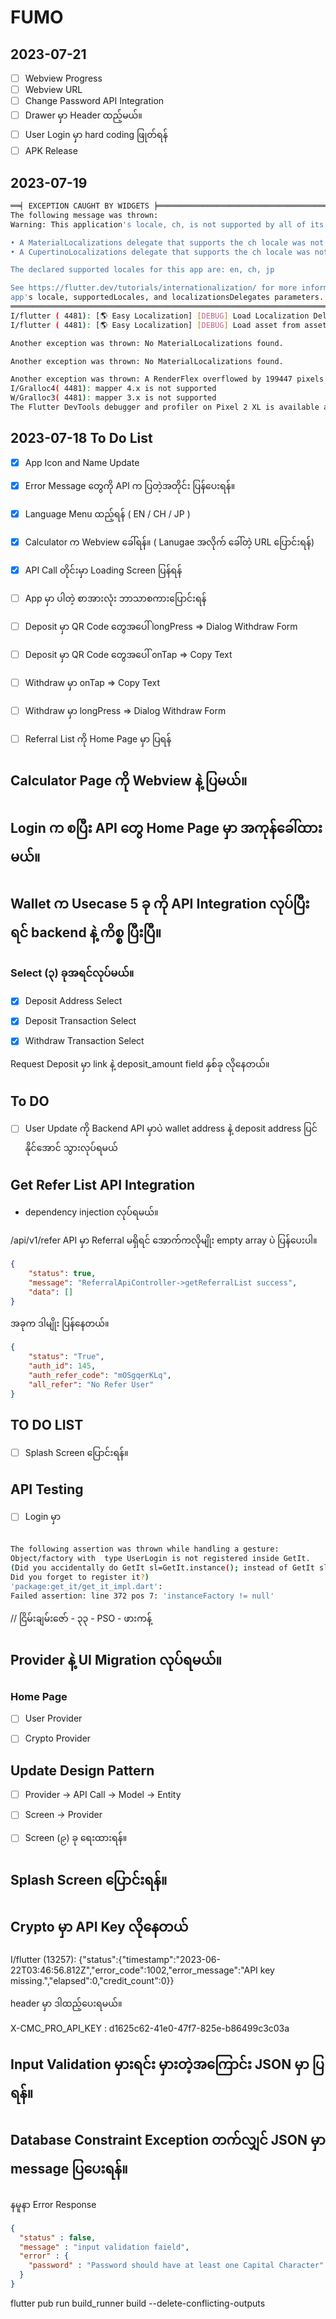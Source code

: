 # FUMO

## 2023-07-21 
- [ ] Webview Progress
- [ ] Webview URL
- [ ] Change Password API Integration
- [ ] Drawer မှာ Header ထည့်မယ်။
- [ ] User Login မှာ hard coding ဖြုတ်ရန်
- [ ] APK Release

## 2023-07-19


```bash
══╡ EXCEPTION CAUGHT BY WIDGETS ╞═══════════════════════════════════════════════════════════════════
The following message was thrown:
Warning: This application's locale, ch, is not supported by all of its localization delegates.

• A MaterialLocalizations delegate that supports the ch locale was not found.
• A CupertinoLocalizations delegate that supports the ch locale was not found.

The declared supported locales for this app are: en, ch, jp

See https://flutter.dev/tutorials/internationalization/ for more information about configuring an
app's locale, supportedLocales, and localizationsDelegates parameters.
════════════════════════════════════════════════════════════════════════════════════════════════════
I/flutter ( 4481): [🌎 Easy Localization] [DEBUG] Load Localization Delegate
I/flutter ( 4481): [🌎 Easy Localization] [DEBUG] Load asset from assets/translations

Another exception was thrown: No MaterialLocalizations found.

Another exception was thrown: No MaterialLocalizations found.

Another exception was thrown: A RenderFlex overflowed by 199447 pixels on the bottom.
I/Gralloc4( 4481): mapper 4.x is not supported
W/Gralloc3( 4481): mapper 3.x is not supported
The Flutter DevTools debugger and profiler on Pixel 2 XL is available at: http://127.0.0.1:9100?uri=http://127.0.0.1:52673/0L1yighh8Ok=/

```

## 2023-07-18 To Do List


- [x] App Icon and Name Update
- [x] Error Message တွေကို API က ပြတဲ့အတိုင်း ပြန်ပေးရန်။
- [x] Language Menu ထည့်ရန် ( EN / CH / JP ) 
- [x] Calculator က Webview ခေါ်ရန်။  ( Lanugae အလိုက် ခေါ်တဲ့ URL ပြောင်းရန်)
- [x] API Call တိုင်းမှာ Loading Screen ပြန်ရန်
- [ ] App မှာ ပါတဲ့ စာအားလုံး ဘာသာစကားပြောင်းရန်

- [ ] Deposit မှာ QR Code တွေအပေါ်  longPress => Dialog Withdraw Form
- [ ] Deposit မှာ  QR Code တွေအပေါ် onTap => Copy Text
- [ ] Withdraw မှာ onTap => Copy Text
- [ ] Withdraw မှာ longPress => Dialog Withdraw Form

- [ ] Referral List ကို Home Page မှာ ပြရန်


## Calculator Page ကို Webview နဲ့ ပြမယ်။


## Login က စပြီး API တွေ Home Page မှာ အကုန်ခေါ်ထားမယ်။


## Wallet က Usecase 5 ခု ကို API Integration လုပ်ပြီးရင် backend  နဲ့ ကိစ္စ ပြီးပြီ။

### Select (၃) ခုအရင်လုပ်မယ်။

- [x] Deposit Address Select
- [x] Deposit Transaction Select
- [x] Withdraw Transaction Select


Request Deposit မှာ link နဲ့ deposit_amount field နှစ်ခု လိုနေတယ်။

## To DO

- [ ] User Update ကို Backend API မှာပဲ wallet address နဲ့ deposit address ပြင်နိုင်အောင် သွားလုပ်ရမယ်



## Get Refer List API Integration

- dependency injection လုပ်ရမယ်။

/api/v1/refer API မှာ Referral မရှိရင် အောက်ကလိုမျိုး empty array ပဲ ပြန်ပေးပါ။

```json
{
    "status": true,
    "message": "ReferralApiController->getReferralList success",
    "data": []
}
```


အခုက ဒါမျိုး ပြန်နေတယ်။
```json
{
    "status": "True",
    "auth_id": 145,
    "auth_refer_code": "mOSgqerKLq",
    "all_refer": "No Refer User"
}
```
## TO DO LIST

- [ ] Splash Screen ပြောင်းရန်။

## API Testing 

- [ ] Login မှာ 

```bash

The following assertion was thrown while handling a gesture:
Object/factory with  type UserLogin is not registered inside GetIt.
(Did you accidentally do GetIt sl=GetIt.instance(); instead of GetIt sl=GetIt.instance;
Did you forget to register it?)
'package:get_it/get_it_impl.dart':
Failed assertion: line 372 pos 7: 'instanceFactory != null'
```


// ငြိမ်းချမ်းဇော်  - ၃၃ - PSO - ဖားကန့် 

## Provider နဲ့ UI Migration လုပ်ရမယ်။

### Home Page
- [ ] User Provider 
- [ ] Crypto Provider


## Update Design Pattern

- [ ] Provider -> API Call -> Model -> Entity
- [ ] Screen -> Provider

- [ ] Screen (၉) ခု ရေးထားရန်။

## Splash Screen ပြောင်းရန်။

## Crypto မှာ API Key လိုနေတယ်


I/flutter (13257): {"status":{"timestamp":"2023-06-22T03:46:56.812Z","error_code":1002,"error_message":"API key missing.","elapsed":0,"credit_count":0}}

header မှာ ဒါထည့်ပေးရမယ်။

X-CMC_PRO_API_KEY : d1625c62-41e0-47f7-825e-b86499c3c03a

## Input Validation မှားရင်း မှားတဲ့အကြောင်း JSON မှာ ပြရန်။

## Database Constraint Exception တက်လျှင် JSON မှာ message ပြပေးရန်။

နမူနာ Error Response

```json
{
  "status" : false,
  "message" : "input validation faield",
  "error" : {
    "password" : "Password should have at least one Capital Character"
  }
}
```

flutter pub run build_runner build --delete-conflicting-outputs